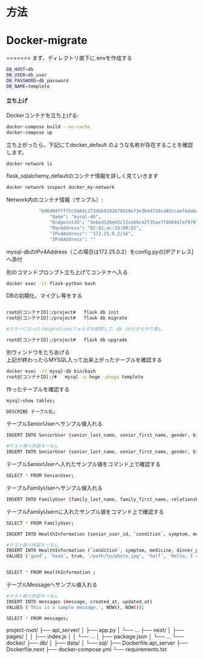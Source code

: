 # 方法


# Docker-migrate

=======
まず、ディレクトリ直下に.envを作成する

```bash
DB_HOST=db
DB_USER=db_user
DB_PASSWORD=db_password
DB_NAME=templete
```


#### 立ち上げ
Dockerコンテナを立ち上げる:

```bash
docker-compose build --no-cache
docker-compose up 
```

立ち上がったら、下記にてdocker_default のような名称が存在することを確認します。

```bash
docker network ls
```

flask_sqlalchemy_defaultのコンテナ情報を詳しく見ていきます  
```bash
docker network inspect docker_my-network
```

Network内のコンテナ情報（サンプル）:
```bash
            "b96d09ffff5c5b64c2f3dbb9182679920e73e3b4973dca93ccaef6dabd31fc33": {
                "Name": "mysql-db",
                "EndpointID": "3e0ed528eb3c72ce60cb2f35ae7f0d0447af9797beb02ad02afd6f7ffca5eac5",
                "MacAddress": "02:42:ac:19:00:02",
                "IPv4Address": "172.25.0.2/16",
                "IPv6Address": ""
 ```             

mysql-dbのIPv4Address（この場合は172.25.0.2）をconfig.pyの[IPアドレス]へ添付

別のコマンドプロンプト立ち上げてコンテナへ入る  

```bash
docker exec -it flask-python bash
```
DBの初期化、マイグレ等をする  
```bash

root@[コンテナID]:/project#   flask db init
root@[コンテナID]:/project#   flask db migrate

#エラーになったらmigrationsフォルダを削除して、db initからやり直し

root@[コンテナID]:/project#   flask db upgrade
```
別ウィンドウをたちあげる  
上記が終わったらMYSQL入って出来上がったテーブルを確認する  

```bash
docker exec -it mysql-db bin/bash
root@[コンテナID]:/#   mysql -u hoge -phuga templete
```

作ったテーブルを確認する  
```bash
mysql>show tables;

DESCRIBE テーブル名;

```

テーブルSeniorUserへサンプル値入れる  
```bash
INSERT INTO SeniorUser (senior_last_name, senior_first_name, gender, birth_date, senior_email, senior_tel, health_status, medication, medication_frequency, senior_user_uid, family_id, senior_password, created_at, updated_at) VALUES ('Smith', 'John', 'Male', '1990-01-01', 'john.smith@example.com', '123-456-7890', 'Good', true, 'Once a day', 'uid123', 1, 'password123', NOW(), NOW());

#テスト用※外部キーなし
INSERT INTO SeniorUser (senior_last_name, senior_first_name, gender, birth_date, senior_email, senior_tel, health_status, medication, medication_frequency, senior_user_uid, senior_password, created_at, updated_at) VALUES ('Smith', 'John', 'Male', '1990-01-01', 'john.smith@example.com', '123-456-7890', 'Good', true, 'Once a day', 'uid123', 'password123', NOW(), NOW());
```

テーブルSeniorUserへ入れたサンプル値をコマンド上で確認する  
```bash
SELECT * FROM SeniorUser;
```


テーブルFamilyUserへサンプル値入れる  
```bash
INSERT INTO FamilyUser (family_last_name, family_first_name, relationship_with_senior, family_email, family_tel, family_password, family_uid, created_at, updated_at) VALUES ('Doe', 'Jane', 'Daughter', 'jane.doe@example.com', '987-654-3210', 'family_password123', 'family_uid123', NOW(), NOW());

```
テーブルFamilyUsernに入れたサンプル値をコマンド上で確認する  
```bash
SELECT * FROM FamilyUser;
```
```bash
INSERT INTO HealthInformation (senior_user_id, `condition`, symptom, medicine, dinner_photo,degree ,voice_text, registered_at, updated_at)  VALUES (7, 'good', 'head', 1, '', 'Hello, I am feeling good.', NOW(), NOW());

#テスト用※外部キーなし
INSERT INTO HealthInformation (`condition`, symptom, medicine, dinner_photo, degree, voice_text, created_at, updated_at)
VALUES ('good', 'head', true, '/path/to/photo.jpg', 'half', 'Hello, I am feeling good.', NOW(), NOW());


SELECT * FROM HealthInformation ;

```

テーブルMessageへサンプル値入れる  

```bash
#テスト用※外部キーなし
INSERT INTO messages (message, created_at, updated_at)
VALUES ('This is a sample message.', NOW(), NOW());

SELECT * FROM messages;
```

project-root/
├── api_server/
│   ├── app.py
│   └── ...
├── next/
│   ├── pages/
│   │   ├── index.js
│   │   └── ...
│   ├── package.json
│   └── ...
└── docker/
    ├── db/
    │   ├── data/
    │   └── sql/
    ├── Dockerfile.api_server
    ├── Dockerfile.next
    ├── docker-compose.yml
    └── requirements.txt

